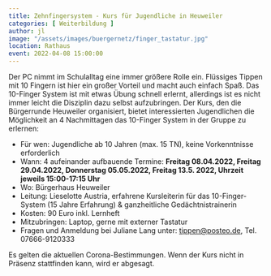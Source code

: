 ```yaml
---
title: Zehnfingersystem - Kurs für Jugendliche in Heuweiler
categories: [ Weiterbildung ]
author: jl
image: "/assets/images/buergernetz/finger_tastatur.jpg"
location: Rathaus
event: 2022-04-08 15:00:00
---
```

Der PC nimmt im Schulalltag eine immer größere Rolle ein. Flüssiges Tippen mit 10 Fingern ist hier ein großer Vorteil und macht auch einfach Spaß. Das 10-Finger System ist mit etwas Übung schnell erlernt, allerdings ist es nicht immer leicht die Disziplin dazu selbst aufzubringen. Der Kurs, den die Bürgerrunde Heuweiler organisiert, bietet interessierten Jugendlichen die Möglichkeit an 4 Nachmittagen das 10-Finger System in der Gruppe zu erlernen:

* Für wen: Jugendliche ab 10 Jahren (max. 15 TN), keine Vorkenntnisse erforderlich
* Wann: 4 aufeinander aufbauende Termine: **Freitag 08.04.2022, Freitag 29.04.2022, Donnerstag 05.05.2022, Freitag 13.5. 2022, Uhrzeit jeweils 15:00-17:15 Uhr**
* Wo: Bürgerhaus Heuweiler
* Leitung: Lieselotte Austria, erfahrene Kursleiterin für das 10-Finger-System (15 Jahre Erfahrung) & ganzheitliche Gedächtnistrainerin
* Kosten: 90 Euro inkl. Lernheft
* Mitzubringen: Laptop, gerne mit externer Tastatur
* Fragen und Anmeldung bei Juliane Lang unter: tippen@posteo.de, Tel. 07666-9120333

Es gelten die aktuellen Corona-Bestimmungen. Wenn der Kurs nicht in Präsenz stattfinden kann, wird er abgesagt.